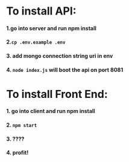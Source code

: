 # To install API:

#### 1.go into server and run npm install

#### 2.```cp .env.example .env```
	
#### 3. add mongo connection string uri in env
	
#### 4. ```node index.js``` will boot the api on port 8081

# To install Front End:

#### 1. go into client and run npm install
	
#### 2.	```npm start```
	
#### 3. ????
	
#### 4. profit!
